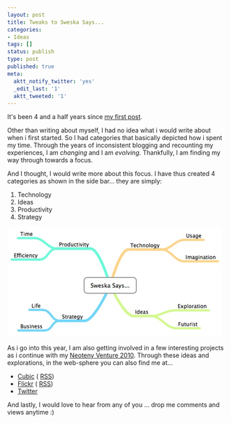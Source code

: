 ```yaml
---
layout: post
title: Tweaks to Sweska Says...
categories:
- Ideas
tags: []
status: publish
type: post
published: true
meta:
  aktt_notify_twitter: 'yes'
  _edit_last: '1'
  aktt_tweeted: '1'
---
```

It's been 4 and a half years since [my first post](/this-is-the-start/).
 
 Other than writing about myself, I had no idea what i would write about when i first started. So I had categories that basically depicted how i spent my time. Through the years of inconsistent blogging and recounting my experiences, I am _changing_ and I am _evolving._ Thankfully, I am finding my way through towards a focus.
 
 And I thought, I would write more about this focus. I have thus created 4 categories as shown in the side bar... they are simply:

1. Technology
2. Ideas
3. Productivity
4. Strategy

![](/img/categories.jpg) 
 
 As i go into this year, I am also getting involved in a few interesting projects as i continue with my [Neoteny Venture 2010](/neoteny-venture-2010/). Through these ideas and explorations, in the web-sphere you can also find me at...

- [Cubic](http://cubic.chinnee.net/) ( [RSS](http://feeds.feedburner.com/CubicByChinnee))
- [Flickr](http://www.flickr.com/photos/sweska/) ( [RSS](http://api.flickr.com/services/feeds/photos_public.gne?id=57773342@N00&lang=en-us&format=rss_200))
- [Twitter](http://twitter.com/sayanee_)

And lastly, I would love to hear from any of you ... drop me comments and views anytime :)
